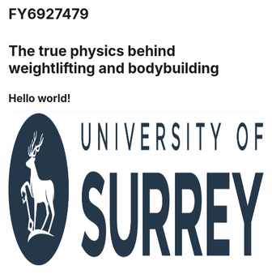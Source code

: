 # FY6927479
<!DOCTYPE html>
<html>
  <head>
    <h1>
      The true physics behind weightlifting and bodybuilding 
    </h1>
    <h2> Hello world! </h2>
  </head>
  <img src= "WebBanner2023.png" alt ="banner" width = "900" height = "300" />






















</html>
